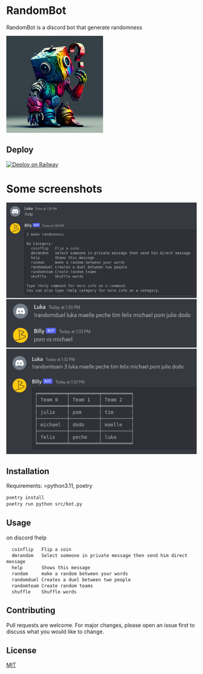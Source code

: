 # RandomBot

RandomBot is a discord bot that generate randomness

![Alt text](screenshots/profile_picture_extra_small.png)

## Deploy

[![Deploy on Railway](https://railway.app/button.svg)](https://railway.app/new/template/Vp4tir)


# Some screenshots

![Alt text](screenshots/help.png?raw=true "help")
![Alt text](screenshots/random_duel.png?raw=true "random duel")
![Alt text](screenshots/random_team.png?raw=true "random team")

## Installation

Requirements: >python3.11, poetry

```bash
poetry install
poetry run python src/bot.py
```

## Usage
on discord !help
```
  coinflip   Flip a coin
  dmrandom   Select someone in private message then send him direct message
  help       Shows this message
  random     make a random between your words
  randomduel Creates a duel between two people
  randomteam Create random teams
  shuffle    Shuffle words

```

## Contributing

Pull requests are welcome. For major changes, please open an issue first
to discuss what you would like to change.

## License

[MIT](https://choosealicense.com/licenses/mit/)
